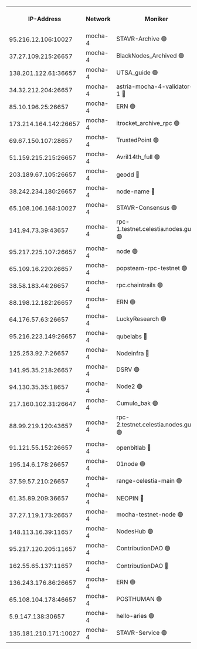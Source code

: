 


<table><tr><th>IP-Address</th><th>Network</th><th>Moniker</th><th>Latest Block Height</th><th>Earliest Block Height</th><th>Catching Up</th><th>Tx Index</th><th>Voting Power</th><th>Scan Time</th></tr><tr><td>95.216.12.106:10027</td><td>mocha-4</td><td>STAVR-Archive 🟢</td><td>2829640</td><td>1</td><td>False</td><td>on</td><td>0</td><td>2024-10-02T06:41:30.767298879UTC</td></tr><tr><td>37.27.109.215:26657</td><td>mocha-4</td><td>BlackNodes_Archived 🟢</td><td>2829640</td><td>1</td><td>False</td><td>off</td><td>0</td><td>2024-10-02T06:41:35.204365263UTC</td></tr><tr><td>138.201.122.61:36657</td><td>mocha-4</td><td>UTSA_guide 🟢</td><td>2829641</td><td>1</td><td>False</td><td>on</td><td>0</td><td>2024-10-02T06:41:37.514659992UTC</td></tr><tr><td>34.32.212.204:26657</td><td>mocha-4</td><td>astria-mocha-4-validator-1 🔴</td><td>2829641</td><td>1</td><td>False</td><td>on</td><td>10509044</td><td>2024-10-02T06:41:37.849083386UTC</td></tr><tr><td>85.10.196.25:26657</td><td>mocha-4</td><td>ERN 🟢</td><td>2829641</td><td>1</td><td>False</td><td>off</td><td>0</td><td>2024-10-02T06:41:44.317772405UTC</td></tr><tr><td>173.214.164.142:26657</td><td>mocha-4</td><td>itrocket_archive_rpc 🟢</td><td>2829645</td><td>1</td><td>False</td><td>on</td><td>0</td><td>2024-10-02T06:42:23.071950867UTC</td></tr><tr><td>69.67.150.107:28657</td><td>mocha-4</td><td>TrustedPoint 🟢</td><td>2829646</td><td>1</td><td>False</td><td>on</td><td>0</td><td>2024-10-02T06:42:36.403989743UTC</td></tr><tr><td>51.159.215.215:26657</td><td>mocha-4</td><td>Avril14th_full 🟢</td><td>2829648</td><td>1</td><td>False</td><td>on</td><td>0</td><td>2024-10-02T06:43:04.623211720UTC</td></tr><tr><td>203.189.67.105:26657</td><td>mocha-4</td><td>geodd 🔴</td><td>2829649</td><td>1</td><td>False</td><td>on</td><td>100080</td><td>2024-10-02T06:43:07.583046275UTC</td></tr><tr><td>38.242.234.180:26657</td><td>mocha-4</td><td>node-name 🔴</td><td>2829649</td><td>1</td><td>False</td><td>off</td><td>4051757</td><td>2024-10-02T06:43:16.536420810UTC</td></tr><tr><td>65.108.106.168:10027</td><td>mocha-4</td><td>STAVR-Consensus 🟢</td><td>2829651</td><td>1</td><td>False</td><td>on</td><td>0</td><td>2024-10-02T06:43:34.364599263UTC</td></tr><tr><td>141.94.73.39:43657</td><td>mocha-4</td><td>rpc-1.testnet.celestia.nodes.guru 🟢</td><td>2829651</td><td>1</td><td>False</td><td>off</td><td>0</td><td>2024-10-02T06:43:39.528103253UTC</td></tr><tr><td>95.217.225.107:26657</td><td>mocha-4</td><td>node 🟢</td><td>2829652</td><td>1</td><td>False</td><td>on</td><td>0</td><td>2024-10-02T06:43:51.218019937UTC</td></tr><tr><td>65.109.16.220:26657</td><td>mocha-4</td><td>popsteam-rpc-testnet 🟢</td><td>2829653</td><td>1</td><td>False</td><td>on</td><td>0</td><td>2024-10-02T06:44:02.493893226UTC</td></tr><tr><td>38.58.183.44:26657</td><td>mocha-4</td><td>rpc.chaintrails 🟢</td><td>2829649</td><td>1</td><td>False</td><td>on</td><td>0</td><td>2024-10-02T06:44:13.147376368UTC</td></tr><tr><td>88.198.12.182:26657</td><td>mocha-4</td><td>ERN 🟢</td><td>2829655</td><td>1</td><td>False</td><td>off</td><td>0</td><td>2024-10-02T06:44:23.668675698UTC</td></tr><tr><td>64.176.57.63:26657</td><td>mocha-4</td><td>LuckyResearch 🟢</td><td>2829642</td><td>1582001</td><td>False</td><td>off</td><td>0</td><td>2024-10-02T06:41:59.378938054UTC</td></tr><tr><td>95.216.223.149:26657</td><td>mocha-4</td><td>qubelabs 🔴</td><td>2829655</td><td>1917526</td><td>False</td><td>on</td><td>64651386</td><td>2024-10-02T06:44:26.101072430UTC</td></tr><tr><td>125.253.92.7:26657</td><td>mocha-4</td><td>Nodeinfra 🔴</td><td>2829642</td><td>2070001</td><td>False</td><td>on</td><td>500001</td><td>2024-10-02T06:41:55.854472588UTC</td></tr><tr><td>141.95.35.218:26657</td><td>mocha-4</td><td>DSRV 🟢</td><td>2829651</td><td>2070001</td><td>False</td><td>off</td><td>0</td><td>2024-10-02T06:43:39.779337547UTC</td></tr><tr><td>94.130.35.35:18657</td><td>mocha-4</td><td>Node2 🟢</td><td>2585030</td><td>2256001</td><td>False</td><td>on</td><td>0</td><td>2024-10-02T06:44:30.991727292UTC</td></tr><tr><td>217.160.102.31:26647</td><td>mocha-4</td><td>Cumulo_bak 🟢</td><td>2829650</td><td>2300001</td><td>False</td><td>on</td><td>0</td><td>2024-10-02T06:43:29.543046656UTC</td></tr><tr><td>88.99.219.120:43657</td><td>mocha-4</td><td>rpc-2.testnet.celestia.nodes.guru 🟢</td><td>2829650</td><td>2368594</td><td>False</td><td>on</td><td>0</td><td>2024-10-02T06:43:29.123246106UTC</td></tr><tr><td>91.121.55.152:26657</td><td>mocha-4</td><td>openbitlab 🔴</td><td>2829642</td><td>2533260</td><td>False</td><td>off</td><td>501058</td><td>2024-10-02T06:41:48.776729837UTC</td></tr><tr><td>195.14.6.178:26657</td><td>mocha-4</td><td>01node 🟢</td><td>2829648</td><td>2584501</td><td>False</td><td>on</td><td>0</td><td>2024-10-02T06:42:58.095846975UTC</td></tr><tr><td>37.59.57.210:26657</td><td>mocha-4</td><td>range-celestia-main 🟢</td><td>2829655</td><td>2589477</td><td>False</td><td>off</td><td>0</td><td>2024-10-02T06:44:28.432201112UTC</td></tr><tr><td>61.35.89.209:36657</td><td>mocha-4</td><td>NEOPIN 🔴</td><td>2829654</td><td>2592001</td><td>False</td><td>off</td><td>100001</td><td>2024-10-02T06:44:10.344874368UTC</td></tr><tr><td>37.27.119.173:26657</td><td>mocha-4</td><td>mocha-testnet-node 🟢</td><td>2829651</td><td>2631379</td><td>False</td><td>on</td><td>0</td><td>2024-10-02T06:43:33.980580073UTC</td></tr><tr><td>148.113.16.39:11657</td><td>mocha-4</td><td>NodesHub 🟢</td><td>2829646</td><td>2708712</td><td>False</td><td>on</td><td>0</td><td>2024-10-02T06:42:41.294075737UTC</td></tr><tr><td>95.217.120.205:11657</td><td>mocha-4</td><td>ContributionDAO 🟢</td><td>2829652</td><td>2723055</td><td>False</td><td>on</td><td>0</td><td>2024-10-02T06:43:50.781863566UTC</td></tr><tr><td>162.55.65.137:11657</td><td>mocha-4</td><td>ContributionDAO 🔴</td><td>2823597</td><td>2763772</td><td>False</td><td>off</td><td>4000504</td><td>2024-10-02T06:43:12.069889054UTC</td></tr><tr><td>136.243.176.86:26657</td><td>mocha-4</td><td>ERN 🟢</td><td>2829651</td><td>2809501</td><td>False</td><td>off</td><td>0</td><td>2024-10-02T06:43:42.243912931UTC</td></tr><tr><td>65.108.104.178:46657</td><td>mocha-4</td><td>POSTHUMAN 🟢</td><td>2829644</td><td>2818501</td><td>False</td><td>off</td><td>0</td><td>2024-10-02T06:42:16.262495430UTC</td></tr><tr><td>5.9.147.138:30657</td><td>mocha-4</td><td>hello-aries 🟢</td><td>2829645</td><td>2828501</td><td>False</td><td>off</td><td>0</td><td>2024-10-02T06:42:29.512200624UTC</td></tr><tr><td>135.181.210.171:10027</td><td>mocha-4</td><td>STAVR-Service 🟢</td><td>2829651</td><td>2829501</td><td>False</td><td>on</td><td>0</td><td>2024-10-02T06:43:37.190529110UTC</td></tr></table>